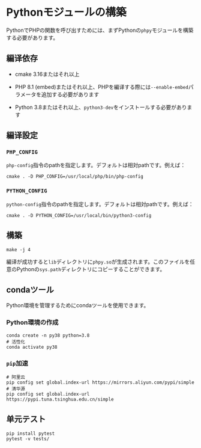 Pythonモジュールの構築
=====================
PythonでPHPの関数を呼び出すためには、まずPythonの`phpy`モジュールを構築する必要があります。

## 編译依存

- cmake 3.16またはそれ以上

- PHP 8.1 (embed)またはそれ以上、PHPを編译する際には`--enable-embed`パラメータを追加する必要があります
- Python 3.8またはそれ以上、`python3-dev`をインストールする必要があります

## 編译設定

### `PHP_CONFIG`

`php-config`指令のpathを指定します。デフォルトは相対pathです。例えば：

```shell
cmake . -D PHP_CONFIG=/usr/local/php/bin/php-config
```

### `PYTHON_CONFIG`

`python-config`指令のpathを指定します。デフォルトは相対pathです。例えば：

```shell
cmake . -D PYTHON_CONFIG=/usr/local/bin/python3-config
```

## 構築
```shell
make -j 4
```

編译が成功すると`lib`ディレクトリに`phpy.so`が生成されます。このファイルを任意のPythonの`sys.path`ディレクトリにコピーすることができます。

## condaツール

Python環境を管理するためにcondaツールを使用できます。

### Python環境の作成

```shell
conda create -n py38 python=3.8
# 活性化
conda activate py38
```

### `pip`加速
```shell
# 阿里云
pip config set global.index-url https://mirrors.aliyun.com/pypi/simple
# 清华源
pip config set global.index-url https://pypi.tuna.tsinghua.edu.cn/simple
```

## 单元テスト
```shell
pip install pytest
pytest -v tests/
```
